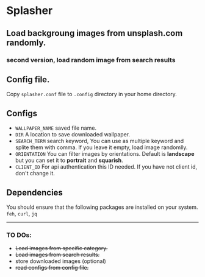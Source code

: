 # Splasher
## Load backgroung images from unsplash.com randomly.
### second version, load random image from search results

## Config file.
Copy `splasher.conf` file to `.config` directory in your home directory.

## Configs
- `WALLPAPER_NAME` saved file name.
- `DIR` A location to save downloaded wallpaper.
- `SEARCH_TERM` search keyword, You can use as multiple keyword and splite them with comma. If you leave it empty, load image randomlly.
- `ORIENTATION` You can filter images by orientations. Default is **landscape** but you can set it to **portrait** and **squarish**.
- `CLIENT_ID` For api authentication this ID needed. If you have not client id, don't change it.


## Dependencies
You should ensure that the following packages are installed on your system.
`feh`, `curl`, `jq`


---

### TO DOs:
+ ~~Load images from specific category.~~
+ ~~Load images from search results.~~
+ store downloaded images (optional)
+ ~~read configs from config file.~~
